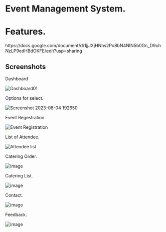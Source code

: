 # Event Management System. 

<h1>Features.</h1>
https://docs.google.com/document/d/1jjJXjHNhs2Po8bN4NIN5b0Gn_D9uhNzLP9edHBdOKFE/edit?usp=sharing
<h2>Screenshots</h2>

Dashboard

![Dashboard01](https://github.com/Sabbir193D/The-Event-Planners/assets/137142428/12bc7752-bd73-453e-b8ad-087388660ad1)

Options for select.

![Screenshot 2023-08-04 192650](https://github.com/Sabbir193D/The-Event-Planners/assets/137142428/65592491-f913-4338-9437-0e9ccf85d1fd)

Event Regestration

![Event Registration](https://github.com/Sabbir193D/The-Event-Planners/assets/137142428/e070fd36-49fb-4b78-b570-d85c3299c837)

List of Attendee.

![Attendee list](https://github.com/Sabbir193D/The-Event-Planners/assets/137142428/67708a32-4e20-4bc9-805f-228d1cfe17c8)

Catering Order.

![image](https://github.com/Sabbir193D/The-Event-Planners/assets/137142428/2e5fed12-ee47-4e6a-9eef-fd778e59c246)

Catering List.

![image](https://github.com/Sabbir193D/The-Event-Planners/assets/137142428/6dc7a63e-ed56-4e0b-8f4e-700159747da1)

Contact.

![image](https://github.com/Sabbir193D/The-Event-Planners/assets/137142428/9bc070a7-b23a-47bb-a2aa-3a0bb56b992c)

Feedback.

![image](https://github.com/Sabbir193D/The-Event-Planners/assets/137142428/5269adab-c2f8-47e2-857b-49c13454f795)
